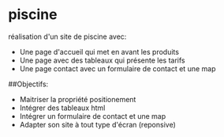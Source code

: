 # piscine

réalisation d'un site de piscine avec:
* Une page d'accueil qui met en avant les produits
* Une page avec des tableaux qui présente les tarifs
* Une page contact avec un formulaire de contact et une map

##Objectifs:
* Maitriser la propriété positionement
* Intégrer des tableaux html
* Intégrer un formulaire de contact et une map
* Adapter son site à tout type d'écran (reponsive)

